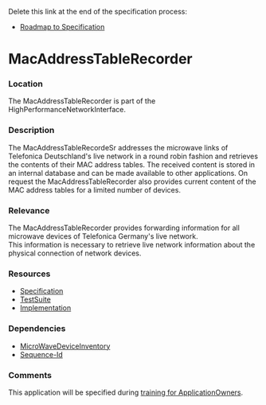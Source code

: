 Delete this link at the end of the specification process:  
- [Roadmap to Specification](../../issues/1)

# MacAddressTableRecorder

### Location
The MacAddressTableRecorder is part of the HighPerformanceNetworkInterface.

### Description
The MacAddressTableRecordeSr addresses the microwave links of Telefonica Deutschland's live network in a round robin fashion and retrieves the contents of their MAC address tables. The received content is stored in an internal database and can be made available to other applications. On request the MacAddressTableRecorder also provides current content of the MAC address tables for a limited number of devices.

### Relevance
The MacAddressTableRecorder provides forwarding information for all microwave devices of Telefonica Germany's live network.  
This information is necessary to retrieve live network information about the physical connection of network devices.

### Resources
- [Specification](./spec/)
- [TestSuite](./testing/)
- [Implementation](./server/)

### Dependencies
- [MicroWaveDeviceInventory](https://github.com/openBackhaul/MicroWaveDeviceInventory)
- [Sequence-Id](https://github.com/openBackhaul/equipment/issues/25)

### Comments
This application will be specified during [training for ApplicationOwners](https://gist.github.com/openBackhaul/5aabdbc90257b83b9fe7fc4da059d3cd).
